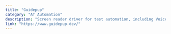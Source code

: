```yaml
---
title: "Guidepup"
category: "AT Automation"
description: "Screen reader driver for test automation, including VoiceOver and NVDA."
link: "https://www.guidepup.dev/"
---
```

